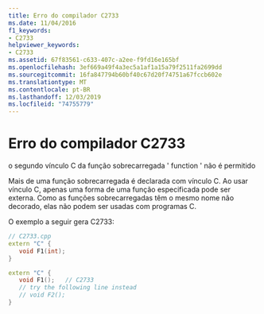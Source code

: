 ```yaml
---
title: Erro do compilador C2733
ms.date: 11/04/2016
f1_keywords:
- C2733
helpviewer_keywords:
- C2733
ms.assetid: 67f83561-c633-407c-a2ee-f9fd16e165bf
ms.openlocfilehash: 3ef669a49f4a3ec5a1af1a15a79f2511fa2699dd
ms.sourcegitcommit: 16fa847794b60bf40c67d20f74751a67fccb602e
ms.translationtype: MT
ms.contentlocale: pt-BR
ms.lasthandoff: 12/03/2019
ms.locfileid: "74755779"
---
```

# <a name="compiler-error-c2733"></a>Erro do compilador C2733

o segundo vínculo C da função sobrecarregada ' function ' não é permitido

Mais de uma função sobrecarregada é declarada com vínculo C. Ao usar vínculo C, apenas uma forma de uma função especificada pode ser externa. Como as funções sobrecarregadas têm o mesmo nome não decorado, elas não podem ser usadas com programas C.

O exemplo a seguir gera C2733:

```cpp
// C2733.cpp
extern "C" {
   void F1(int);
}

extern "C" {
   void F1();   // C2733
   // try the following line instead
   // void F2();
}
```
